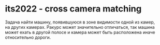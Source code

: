 # its2022 - cross camera matching
Задача найти машину, появившуюся в зоне видимости одной из камер, на других камерах. Ракурс может значительно отличаться, так машина может ехать в другой полосе и камера может быть расположена иначе относительно дороги.